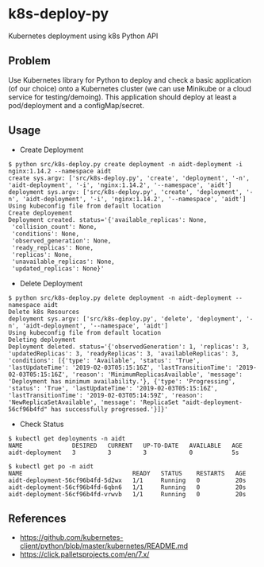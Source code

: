 # k8s-deploy-py
Kubernetes deployment using k8s Python API

## Problem
Use Kubernetes library for Python to deploy and check a basic application (of our choice) onto a Kubernetes cluster (we can use Minikube or a cloud service for testing/demoing). 
This application should deploy at least a pod/deployment and a configMap/secret.

## Usage
- Create Deployment
```
$ python src/k8s-deploy.py create deployment -n aidt-deployment -i nginx:1.14.2 --namespace aidt
create sys.argv: ['src/k8s-deploy.py', 'create', 'deployment', '-n', 'aidt-deployment', '-i', 'nginx:1.14.2', '--namespace', 'aidt']
deployment sys.argv: ['src/k8s-deploy.py', 'create', 'deployment', '-n', 'aidt-deployment', '-i', 'nginx:1.14.2', '--namespace', 'aidt']
Using kubeconfig file from default location
Create deployement
Deployment created. status='{'available_replicas': None,
 'collision_count': None,
 'conditions': None,
 'observed_generation': None,
 'ready_replicas': None,
 'replicas': None,
 'unavailable_replicas': None,
 'updated_replicas': None}'
```
- Delete Deployment
```
$ python src/k8s-deploy.py delete deployment -n aidt-deployment --namespace aidt
Delete k8s Resources
deployment sys.argv: ['src/k8s-deploy.py', 'delete', 'deployment', '-n', 'aidt-deployment', '--namespace', 'aidt']
Using kubeconfig file from default location
Deleting deployment
Deployment deleted. status='{'observedGeneration': 1, 'replicas': 3, 'updatedReplicas': 3, 'readyReplicas': 3, 'availableReplicas': 3, 'conditions': [{'type': 'Available', 'status': 'True', 'lastUpdateTime': '2019-02-03T05:15:16Z', 'lastTransitionTime': '2019-02-03T05:15:16Z', 'reason': 'MinimumReplicasAvailable', 'message': 'Deployment has minimum availability.'}, {'type': 'Progressing', 'status': 'True', 'lastUpdateTime': '2019-02-03T05:15:16Z', 'lastTransitionTime': '2019-02-03T05:14:59Z', 'reason': 'NewReplicaSetAvailable', 'message': 'ReplicaSet "aidt-deployment-56cf96b4fd" has successfully progressed.'}]}'
```
- Check Status
```
$ kubectl get deployments -n aidt
NAME              DESIRED   CURRENT   UP-TO-DATE   AVAILABLE   AGE
aidt-deployment   3         3         3            0           5s

$ kubectl get po -n aidt
NAME                               READY   STATUS    RESTARTS   AGE
aidt-deployment-56cf96b4fd-5d2wx   1/1     Running   0          20s
aidt-deployment-56cf96b4fd-6qbn6   1/1     Running   0          20s
aidt-deployment-56cf96b4fd-vrwvb   1/1     Running   0          20s
```

## References
- https://github.com/kubernetes-client/python/blob/master/kubernetes/README.md
- https://click.palletsprojects.com/en/7.x/ 
